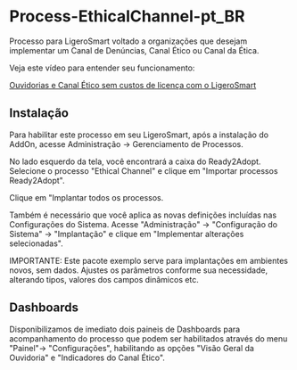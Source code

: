 # Process-EthicalChannel-pt_BR

Processo para LigeroSmart voltado a organizações que desejam implementar um Canal de Denúncias, Canal Ético ou Canal da Ética.

Veja este vídeo para entender seu funcionamento:

[Ouvidorias e Canal Ético sem custos de licença com o LigeroSmart](https://www.youtube.com/watch?v=cyw-AuQDq8M)

## Instalação
Para habilitar este processo em seu LigeroSmart, após a instalação do AddOn, acesse Administração -> Gerenciamento de Processos.

No lado esquerdo da tela, você encontrará a caixa do Ready2Adopt. Selecione o processo "Ethical Channel" e clique em "Importar processos Ready2Adopt".

Clique em "Implantar todos os processos.

Também é necessário que você aplica as novas definições incluídas nas Configurações do Sistema. Acesse "Administração" -> "Configuração do Sistema" -> "Implantação" e clique em "Implementar alterações selecionadas".

IMPORTANTE: Este pacote exemplo serve para implantações em ambientes novos, sem dados. Ajustes os parâmetros conforme sua necessidade, alterando tipos, valores dos campos dinâmicos etc.

## Dashboards

Disponibilizamos de imediato dois paineis de Dashboards para acompanhamento do processo que podem ser habilitados através do menu "Painel"-> "Configurações", habilitando as opções "Visão Geral da Ouvidoria" e "Indicadores do Canal Ético".
